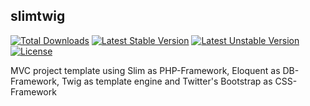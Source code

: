 ## slimtwig

[![Total Downloads](https://poser.pugx.org/wu3rstle/slimtwig/downloads.svg)](https://packagist.org/packages/wu3rstle/slimtwig)
[![Latest Stable Version](https://poser.pugx.org/wu3rstle/slimtwig/v/stable.svg)](https://packagist.org/packages/wu3rstle/slimtwig)
[![Latest Unstable Version](https://poser.pugx.org/wu3rstle/slimtwig/v/unstable.svg)](https://packagist.org/packages/wu3rstle/slimtwig)
[![License](https://poser.pugx.org/wu3rstle/slimtwig/license.svg)](https://packagist.org/packages/wu3rstle/slimtwig)

MVC project template using Slim as PHP-Framework, Eloquent as DB-Framework, Twig as template engine and Twitter's Bootstrap as CSS-Framework
